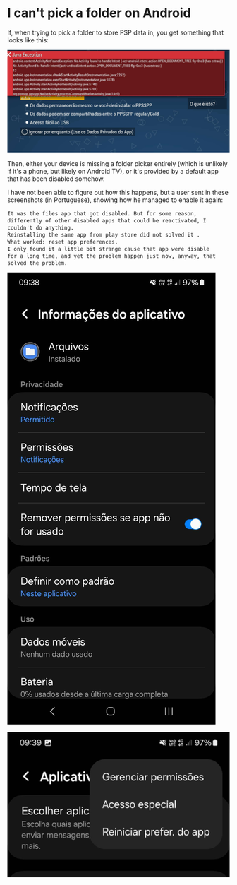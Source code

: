 # I can't pick a folder on Android

If, when trying to pick a folder to store PSP data in, you get something that looks like this:

![Big red Java exception](/static/img/cant_pick_folder/exception.jpg)

Then, either your device is missing a folder picker entirely (which is unlikely if it's a phone, but likely on Android TV), or it's provided by a default app that has been disabled somehow.

I have not been able to figure out how this happens, but a user sent in these screenshots (in Portuguese), showing how he managed to enable it again:

    It was the files app that got disabled. But for some reason,
    differently of other disabled apps that could be reactivated, I
    couldn't do anything.
    Reinstalling the same app from play store did not solved it .
    What worked: reset app preferences.
    I only found it a little bit strange cause that app were disable
    for a long time, and yet the problem happen just now, anyway, that
    solved the problem.

![Settings screen 1](/static/img/cant_pick_folder/settings1.jpg)

![Settings screen 2](/static/img/cant_pick_folder/settings2.jpg)

